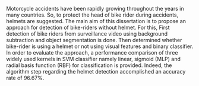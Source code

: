 Motorcycle accidents have been rapidly growing throughout the years in many countries. So, to protect the head of bike rider during accidents, helmets are suggested. The main aim of this dissertation is to propose an approach for detection of bike-riders without
helmet. For this, First detection of bike riders from surveillance video using background subtraction and object segmentation is done. Then determined whether bike-rider is using a helmet or not using visual features and binary classifier. In order to evaluate the approach, a performance comparison of three widely used kernels in SVM classifier namely linear, sigmoid (MLP) and radial basis function (RBF) for classification is provided. Indeed, the algorithm step regarding the helmet detection accomplished an accuracy rate of 96.67%.
